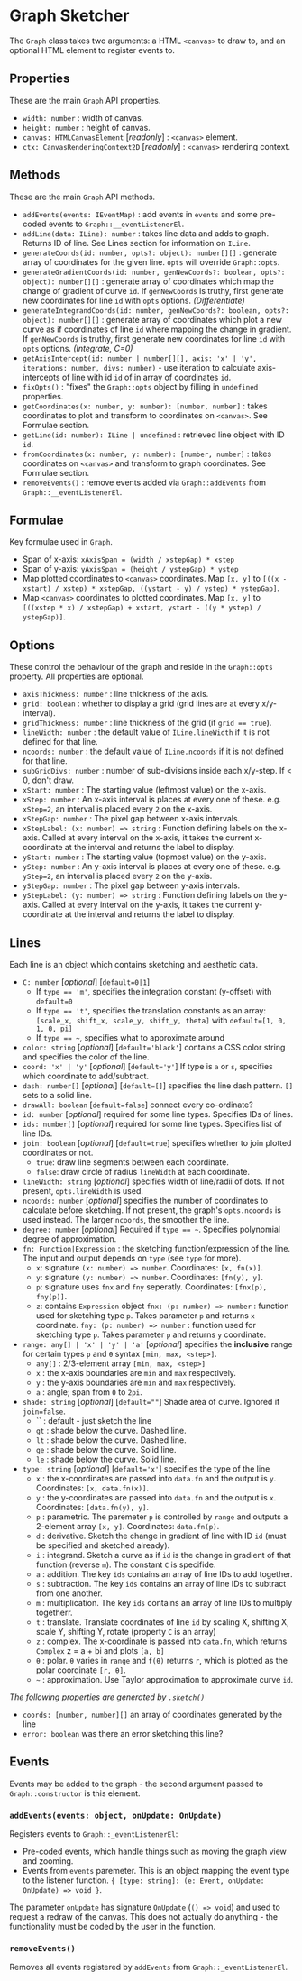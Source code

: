 # Graph Sketcher
The `Graph` class takes two arguments: a HTML `<canvas>` to draw to, and an optional HTML element to register events to.

## Properties
These are the main `Graph` API properties.

- `width: number` : width of canvas.
- `height: number` : height of canvas.
- `canvas: HTMLCanvasElement` [*readonly*] : `<canvas>` element.
- `ctx: CanvasRenderingContext2D` [*readonly*] : `<canvas>` rendering context.

## Methods
These are the main `Graph` API methods.

- `addEvents(events: IEventMap)` : add events in `events` and some pre-coded events to `Graph::__eventListenerEl`.
- `addLine(data: ILine): number` : takes line data and adds to graph. Returns ID of line. See Lines section for information on `ILine`.
- `generateCoords(id: number, opts?: object): number[][]` : generate array of coordinates for the given line. `opts` will override `Graph::opts`.
- `generateGradientCoords(id: number, genNewCoords?: boolean, opts?: object): number[][]` : generate array of coordinates which map the change of gradient of curve `id`. If `genNewCoords` is truthy, first generate new coordinates for line `id` with `opts` options. *(Differentiate)*
- `generateIntegrandCoords(id: number, genNewCoords?: boolean, opts?: object): number[][]` : generate array of coordinates which plot a new curve as if coordinates of line `id` where mapping the change in gradient. If `genNewCoords` is truthy, first generate new coordinates for line `id` with `opts` options. *(Integrate, C=0)*
- `getAxisIntercept(id: number | number[][], axis: 'x' | 'y', iterations: number, divs: number)` - use iteration to calculate axis-intercepts of line with id `id` of in array of coordinates `id`.
- `fixOpts()` : "fixes" the `Graph::opts` object by filling in `undefined` properties.
- `getCoordinates(x: number, y: number): [number, number]` : takes coordinates to plot and transform to coordinates on `<canvas>`. See Formulae section.
- `getLine(id: number): ILine | undefined` : retrieved line object with ID `id`.
- `fromCoordinates(x: number, y: number): [number, number]` : takes coordinates on `<canvas>` and transform to graph coordinates. See Formulae section.
- `removeEvents()` : remove events added via `Graph::addEvents` from `Graph::__eventListenerEl`.

## Formulae
Key formulae used in `Graph`.

- Span of x-axis: `xAxisSpan = (width / xstepGap) * xstep`
- Span of y-axis: `yAxisSpan = (height / ystepGap) * ystep`
- Map plotted coordinates to `<canvas>` coordinates. Map `[x, y]` to `[((x - xstart) / xstep) * xstepGap, ((ystart - y) / ystep) * ystepGap]`.
- Map `<canvas>` coordinates to plotted coordinates. Map `[x, y]` to `[((xstep * x) / xstepGap) + xstart, ystart - ((y * ystep) / ystepGap)]`.

## Options
These control the behaviour of the graph and reside in the `Graph::opts` property. All properties are optional.

- `axisThickness: number` : line thickness of the axis.
- `grid: boolean` : whether to display a grid (grid lines are at every x/y-interval).
- `gridThickness: number` : line thickness of the grid (if `grid == true`).
- `lineWidth: number` : the default value of `ILine.lineWidth` if it is not defined for that line.
- `ncoords: number` : the default value of `ILine.ncoords` if it is not defined for that line.
- `subGridDivs: number` : number of sub-divisions inside each x/y-step. If < 0, don't draw.
- `xStart: number` : The starting value (leftmost value) on the x-axis.
- `xStep: number` : An x-axis interval is places at every one of these. e.g. `xStep=2`, an interval is placed every `2` on the x-axis.
- `xStepGap: number` : The pixel gap between x-axis intervals.
- `xStepLabel: (x: number) => string` : Function defining labels on the x-axis. Called at every interval on the x-axis, it takes the current x-coordinate at the interval and returns the label to display.
- `yStart: number` : The starting value (topmost value) on the y-axis.
- `yStep: number` : An y-axis interval is places at every one of these. e.g. `yStep=2`, an interval is placed every `2` on the y-axis.
- `yStepGap: number` : The pixel gap between y-axis intervals.
- `yStepLabel: (y: number) => string` : Function defining labels on the y-axis. Called at every interval on the y-axis, it takes the current y-coordinate at the interval and returns the label to display.

## Lines
Each line is an object which contains sketching and aesthetic data.

- `C: number` [*optional*] [`default=0|1`]
  - If `type == 'm'`, specifies the integration constant (y-offset) with `default=0`
  - If `type == 't'`, specifies the translation constants as an array: `[scale_x, shift_x, scale_y, shift_y, theta]` with `default=[1, 0, 1, 0, pi]`
  - If `type == ~`, specifies what to approximate around
- `color: string` [*optional*] [`default='black'`] contains a CSS color string and specifies the color of the line.
- `coord: 'x' | 'y'` [*optional*] [`default='y'`] If type is `a` or `s`, specifies which coordinate to add/subtract.
- `dash: number[]` [*optional*] [`default=[]`] specifies the line dash pattern. `[]` sets to a solid line.
- `drawAll: boolean` [`default=false`] connect every co-ordinate?
- `id: number` [*optional*] required for some line types. Specifies IDs of lines.
- `ids: number[]` [*optional*] required for some line types. Specifies list of line IDs.
- `join: boolean` [*optional*] [`default=true`] specifies whether to join plotted coordinates or not.
  - `true`: draw line segments between each coordinate.
  - `false`: draw circle of radius `lineWidth` at each coordinate.
- `lineWidth: string` [*optional*] specifies width of line/radii of dots. If not present, `opts.lineWidth` is used.
- `ncoords: number` [*optional*] specifies the number of coordinates to calculate before sketching. If not present, the graph's `opts.ncoords` is used instead. The larger `ncoords`, the smoother the line.
- `degree: number` [*optional*] Required if `type == ~`. Specifies polynomial degree of approximation.
- `fn: Function|Expression` : the sketching function/expression of the line. The input and output depends on `type` (see `type` for more).
  - `x`: signature `(x: number) => number`. Coordinates: `[x, fn(x)]`.
  - `y`: signature `(y: number) => number`. Coordinates: `[fn(y), y]`.
  - `p`: signature uses `fnx` and `fny` seperatly. Coordinates: `[fnx(p), fny(p)]`.
  - `z`: contains `Expression` object
`fnx: (p: number) => number` : function used for sketching type `p`. Takes parameter `p` and returns `x` coordinate.
`fny: (p: number) => number` : function used for sketching type `p`. Takes parameter `p` and returns `y` coordinate.
- `range: any[] | 'x' | 'y' | 'a'` [*optional*] specifies the **inclusive** range for certain types `p` and `θ` syntax `[min, max, <step>]`.
  - `any[]` : 2/3-element array `[min, max, <step>]`
  - `x` : the x-axis boundaries are `min` and `max` respectively.
  - `y` : the y-axis boundaries are `min` and `max` respectively.
  - `a` : angle; span from `0` to `2pi`.
- `shade: string` [*optional*] [`default=""`] Shade area of curve. Ignored if `join=false`.
  - ``   : default - just sketch the line
  - `gt` : shade below the curve. Dashed line.
  - `lt` : shade below the curve. Dashed line.
  - `ge` : shade below the curve. Solid line.
  - `le` : shade below the curve. Solid line.
- `type: string` [*optional*] [`default='x'`] specifies the type of the line
  - `x` : the x-coordinates are passed into `data.fn` and the output is `y`. Coordinates: `[x, data.fn(x)]`.
  - `y` : the y-coordinates are passed into `data.fn` and the output is `x`. Coordinates: `[data.fn(y), y]`.
  - `p` : parametric. The paremeter `p` is controlled by `range` and outputs a 2-element array `[x, y]`. Coordinates: `data.fn(p)`.
  - `d` : derivative. Sketch the change in gradient of line with ID `id` (must be specified and sketched already).
  - `i` : integrand. Sketch a curve as if `id` is the change in gradient of that function (reverse `m`). The constant `C` is specifide.
  - `a` : addition. The key `ids` contains an array of line IDs to add together.
  - `s` : subtraction. The key `ids` contains an array of line IDs to subtract from one another.
  - `m` : multiplication. The key `ids` contains an array of line IDs to multiply togetherr.
  - `t` : translate. Translate coordinates of line `id` by scaling X, shifting X, scale Y, shifting Y, rotate (property `C` is an array)
  - `z` : complex. The x-coordinate is passed into `data.fn`, which returns `Complex` z = a + bi and plots `[a, b]`
  - `θ` : polar. `θ` varies in `range` and `f(θ)` returns `r`, which is plotted as the polar coordinate `[r, θ]`.
  - `~` : approximation. Use Taylor approximation to approximate curve `id`.

*The following properties are generated by `.sketch()`*
- `coords: [number, number][]` an array of coordinates generated by the line
- `error: boolean` was there an error sketching this line?

## Events
Events may be added to the graph - the second argument passed to `Graph::constructor` is this element.

### `addEvents(events: object, onUpdate: OnUpdate)`
Registers events to `Graph::_eventListenerEl`:
- Pre-coded events, which handle things such as moving the graph view and zooming.
- Events from `events` paremeter. This is an object mapping the event type to the listener function. `{ [type: string]: (e: Event, onUpdate: OnUpdate) => void }`.

The parameter `onUpdate` has signature `OnUpdate` (`() => void`) and used to request a redraw of the canvas. This does not actually do anything - the functionality must be coded by the user in the function.

### `removeEvents()`
Removes all events registered by `addEvents` from `Graph::_eventListenerEl`.